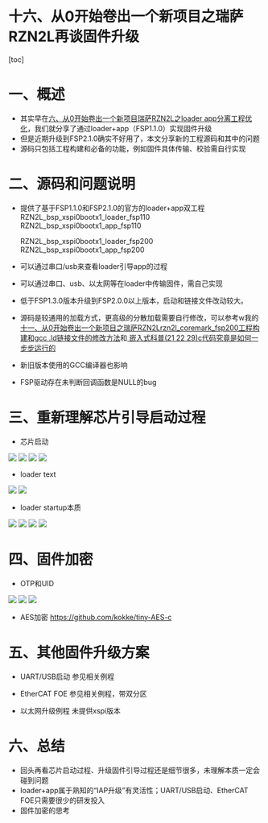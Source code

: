 
十六、从0开始卷出一个新项目之瑞萨RZN2L再谈固件升级
===
[toc]
# 一、概述
- 其实早在[六、从0开始卷出一个新项目瑞萨RZN2L之loader app分离工程优化](https://mp.weixin.qq.com/s?__biz=MzkxNDQyMTU4Mg==&mid=2247484461&idx=1&sn=3d65e58124700c3d6cb87c4c6fa51c9a&chksm=c16fe60cf6186f1a5b86db8a057b187874db35351daac032c43a61c22979a1430e94a5c634ff&scene=178&cur_album_id=3167963498191110153#rd)，我们就分享了通过loader+app（FSP1.1.0）实现固件升级
- 但是近期升级到FSP2.1.0确实不好用了，本文分享新的工程源码和其中的问题
- 源码只包括工程构建和必备的功能，例如固件具体传输、校验需自行实现

# 二、源码和问题说明
- 提供了基于FSP1.1.0和FSP2.1.0的官方的loader+app双工程
  RZN2L_bsp_xspi0bootx1_loader_fsp110
  RZN2L_bsp_xspi0bootx1_app_fsp110

  RZN2L_bsp_xspi0bootx1_loader_fsp200
  RZN2L_bsp_xspi0bootx1_app_fsp200

- 可以通过串口/usb来查看loader引导app的过程
- 可以通过串口、usb、以太网等在loader中传输固件，需自己实现
- 低于FSP1.3.0版本升级到FSP2.0.0以上版本，启动和链接文件改动较大。
- 源码是较通用的加载方式，更高级的分散加载需要自行修改，可以参考w我的[十一、从0开始卷出一个新项目之瑞萨RZN2Lrzn2l_coremark_fsp200工程构建和gcc .ld链接文件的修改方法](https://mp.weixin.qq.com/s?__biz=MzkxNDQyMTU4Mg==&mid=2247485293&idx=1&sn=dab3ac3d4144489e598472ca9ea362d8&chksm=c16fe54cf6186c5aa655143fc9ce6a6ecaf081a5cf89e8c0566595988c5f92bb0d895ac9b512&cur_album_id=3167963498191110153&scene=190#rd)和[
嵌入式科普(21 22 29)c代码究竟是如何一步步运行的](https://mp.weixin.qq.com/mp/appmsgalbum?__biz=MzkxNDQyMTU4Mg==&action=getalbum&album_id=3479634501515608066&scene=173&subscene=&sessionid=svr_aa93455b739&enterid=1739970749&from_msgid=2247485627&from_itemidx=1&count=3&nolastread=1#wechat_redirect)

- 新旧版本使用的GCC编译器也影响
- FSP驱动存在未判断回调函数是NULL的bug

# 三、重新理解芯片引导启动过程
- 芯片启动

![](./images/boot1.png)
![](./images/boot2.png)
![](./images/boot3.png)
![](./images/boot4.png)

- loader text
 
![](./images/boot5.png)
![](./images/boot6.png)

- loader startup本质

![](./images/boot7.png)
![](./images/boot8.png)
![](./images/boot9.png)
![](./images/boot10.png)


# 四、固件加密
- OTP和UID

![](./images/otp1.png)
![](./images/otp2.png)
![](./images/otp3.png)

- AES加密
  https://github.com/kokke/tiny-AES-c

# 五、其他固件升级方案
- UART/USB启动
  参见相关例程

- EtherCAT FOE
  参见相关例程，带双分区

- 以太网升级例程
  未提供xspi版本

# 六、总结
- 回头再看芯片启动过程、升级固件引导过程还是细节很多，未理解本质一定会碰到问题
- loader+app属于熟知的“IAP升级”有灵活性；UART/USB启动、EtherCAT FOE只需要很少的研发投入
- 固件加密的思考


